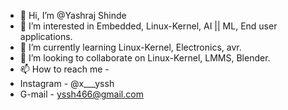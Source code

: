 - 👋 Hi, I’m @Yashraj Shinde
- 👀 I’m interested in Embedded, Linux-Kernel, AI || ML, End user applications.
- 🌱 I’m currently learning Linux-Kernel, Electronics, avr.
- 💞️ I’m looking to collaborate on Linux-Kernel, LMMS, Blender.
- 📫 How to reach me - 
-   Instagram - @x___yssh
-   G-mail - yssh466@gmail.com


